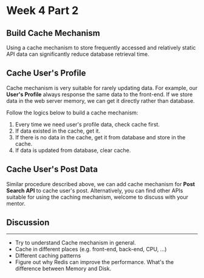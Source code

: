 # Week 4 Part 2

## Build Cache Mechanism

Using a cache mechanism to store frequently accessed and relatively static API data can significantly reduce database retrieval time.


## Cache User's Profile

Cache mechanism is very suitable for rarely updating data. For example, our **User's Profile** always response the same data to the front-end. If we store data in the web server memory, we can get it directly rather than database.

Follow the logics below to build a cache mechanism:

1. Every time we need user's profile data, check cache first.
2. If data existed in the cache, get it.
3. If there is no data in the cache, get it from database and store in the cache.
4. If data is updated from database, clear cache.

## Cache User's Post Data

Similar procedure described above, we can add cache mechanism for **Post Search API** to cache user's post. Alternatively, you can find other APIs suitable for using the caching mechanism, welcome to discuss with your mentor.


## Discussion
----
- Try to understand Cache mechanism in general.
- Cache in different places (e.g. front-end, back-end, CPU, ...)
- Different caching patterns
- Figure out why Redis can improve the performance. What's the difference between Memory and Disk.